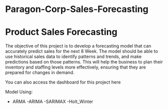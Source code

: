 # Paragon-Corp-Sales-Forecasting

# Product Sales Forecasting

The objective of this project is to develop a forecasting model that can accurately predict sales for the next 8 Week. The model should be able to use historical sales data to identify patterns and trends, and make predictions based on those patterns. This will help the business to plan their inventory and staffing levels more effectively, ensuring that they are prepared for changes in demand.

You can also access the dashboard for this project here

Model Using:
- ARMA
-ARIMA
-SARIMAX
-Holt_Winter
